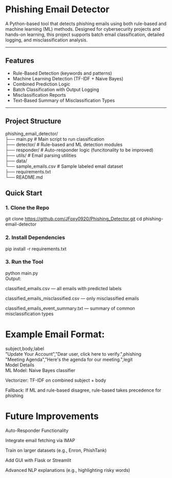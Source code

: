 # Phishing Email Detector

A Python-based tool that detects phishing emails using both rule-based and machine learning (ML) methods. Designed for cybersecurity projects and hands-on learning, this project supports batch email classification, detailed logging, and misclassification analysis.

---

## Features
- Rule-Based Detection (keywords and patterns)
- Machine Learning Detection (TF-IDF + Naive Bayes)
- Combined Prediction Logic
- Batch Classification with Output Logging
- Misclassification Reports
- Text-Based Summary of Misclassification Types

---

## Project Structure

phishing_email_detector/ <br/>
├── main.py # Main script to run classification <br/>
├── detector/ # Rule-based and ML detection modules<br/>
├── responder/ # Auto-responder logic (funcitonality to be improved)<br/>
├── utils/ # Email parsing utilities <br/>
├── data/ <br/>
└── sample_emails.csv # Sample labeled email dataset <br/>
├── requirements.txt <br/>
└── README.md<br/>

## Quick Start

### 1. Clone the Repo

git clone https://github.com/JFoxy0920/Phishing_Detector.git
cd phishing-email-detector

### 2. Install Dependencies
pip install -r requirements.txt

### 3. Run the Tool
python main.py <br/>
Output:

classified_emails.csv — all emails with predicted labels

classified_emails_misclassified.csv — only misclassified emails

classified_emails_event_summary.txt — summary of common misclassification types

# Example Email Format:
subject,body,label <br/>
"Update Your Account","Dear user, click here to verify.",phishing <br/>
"Meeting Agenda","Here's the agenda for our meeting.",legit<br/>
Model Details <br/>
ML Model: Naive Bayes classifier <br/>

Vectorizer: TF-IDF on combined subject + body <br/>

Fallback: If ML and rule-based disagree, rule-based takes precedence for phishing

# Future Improvements
Auto-Responder Functionality

Integrate email fetching via IMAP

Train on larger datasets (e.g., Enron, PhishTank)

Add GUI with Flask or Streamlit

Advanced NLP explanations (e.g., highlighting risky words)

